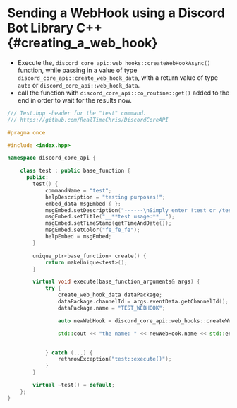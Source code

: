 Sending a WebHook using a Discord Bot Library C++ {#creating_a_web_hook}
============
- Execute the, `discord_core_api::web_hooks::createWebHookAsync()` function, while passing in a value of type `discord_core_api::create_web_hook_data`, with a return value of type `auto` or `discord_core_api::web_hook_data`.
- call the function with `discord_core_api::co_routine::get()` added to the end in order to wait for the results now.

```cpp
/// Test.hpp -header for the "test" command.
/// https://github.com/RealTimeChris/DiscordCoreAPI

#pragma once

#include <index.hpp>

namespace discord_core_api {

	class test : public base_function {
	  public:
		test() {
			commandName = "test";
			helpDescription = "testing purposes!";
			embed_data msgEmbed { };
			msgEmbed.setDescription("------\nSimply enter !test or /test!\n------");
			msgEmbed.setTitle("__**test usage:**__");
			msgEmbed.setTimeStamp(getTimeAndDate());
			msgEmbed.setColor("fe_fe_fe");
			helpEmbed = msgEmbed;
		}

		unique_ptr<base_function> create() {
			return makeUnique<test>();
		}

		virtual void execute(base_function_arguments& args) {
			try {
				create_web_hook_data dataPackage;
				dataPackage.channelId = args.eventData.getChannelId();
				dataPackage.name = "TEST_WEBHOOK";

				auto newWebHook = discord_core_api::web_hooks::createWebHookAsync(const dataPackage).get();

				std::cout << "the name: " << newWebHook.name << std::endl;


			} catch (...) {
				rethrowException("test::execute()");
			}
		}

		virtual ~test() = default;
	};
}
```
